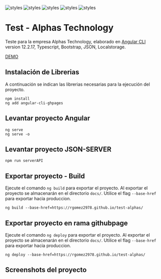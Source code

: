 ![styles](https://img.shields.io/badge/Angular-DD0031?style=for-the-badge&logo=angular&logoColor=white)
![styles](https://img.shields.io/badge/TypeScript-007ACC?style=for-the-badge&logo=typescript&logoColor=white)
![styles](https://img.shields.io/badge/Bootstrap-563D7C?style=for-the-badge&logo=bootstrap&logoColor=white)
![styles](https://img.shields.io/badge/JSON-gray?style=for-the-badge)
![styles](https://img.shields.io/badge/Localstorage-yellow?style=for-the-badge)

# Test - Alphas Technology

Teste para la empresa Alphas Technology, elaborado en [Angular CLI](https://github.com/angular/angular-cli) version 12.2.17, Typescript, Bootstrap, JSON, Localstorage.


[DEMO](https://rgomez2978.github.io/test-alaphas/)

## Instalación de Librerias

A continuación se indican las librerias necesarias para la ejecución del proyecto.

    npm install
    ng add angular-cli-ghpages

## Levantar proyecto Angular

    ng serve
    ng serve -o

## Levantar proyecto JSON-SERVER

    npm run serverAPI

## Exportar proyecto - Build

Ejecute el comando `ng build` para exportar el proyecto. Al exportar el proyecto se almacenarán en el directorio `docs/`. Utilice el flag `--base-href` para exportar hacia produccion.

    ng build --base-href=https://rgomez2978.github.io/test-alphas/



## Exportar proyecto en rama githubpage

Ejecute el comando `ng deploy` para exportar el proyecto. Al exportar el proyecto se almacenarán en el directorio `docs/`. Utilice el flag `--base-href` para exportar hacia produccion.

    ng deploy --base-href=https://rgomez2978.github.io/test-alphas/



## Screenshots del proyecto

